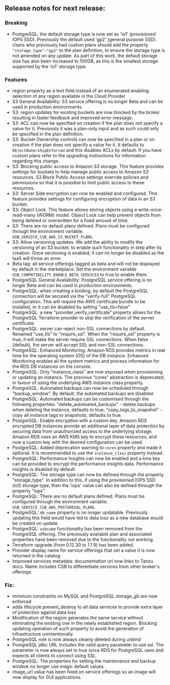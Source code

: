 ## Release notes for next release:

### Breaking
- PostgreSQL: the default storage type is now set as 'io1' (provisioned IOPS SSD). Previously the default used 'gp2' (general purpose SSD). Users who previously had custom plans should add the property `"storage_type":"gp2"` to the plan definition, to ensure the storage type is not amended on any update. 
  As part of this work, the default storage size has also been increased to 100GB, as this is the smallest storage supported by the 'io1' storage type.

### Features
- region property as a text field instead of an enumerated enabling selection of any region available in the Cloud Provider
- S3 General Availability: S3 service offering is no longer Beta and can be used in production environments.
- S3: region updates for existing buckets are now blocked by the broker resulting in faster feedback and improved error message.
- S3: ACL can now be specified on creation if the plan does not specify a value for it. Previously it was a plan-only input and as such could only be specified in the plan definition.
- S3: Bucket Ownership controls can now be specified in a plan or on creation if the plan does not specify a value for it. It defaults to `ObjectOwnershipEnforced` and this disables ACLs by default. If you have custom plans refer to the upgrading instructions for information regarding this change.
- S3: Blocking public access to Amazon S3 storage. This feature provides settings for buckets to help manage public access to Amazon S3 resources. S3 Block Public Access settings override policies and permissions so that it is possible to limit public access to these resources.
- S3: Server Side encryption can now be enabled and configured. This feature provides settings for configuring encryption of data in an S3 bucket.
- S3: Object Lock. This feature allows storing objects using a write-once-read-many (WORM) model. Object Lock can help prevent objects from being deleted or overwritten for a fixed amount of time.
- S3: There are no default plans defined. Plans must be configured through the environment variable: `GSB_SERVICE_CSB_AWS_S3_BUCKET_PLANS`.
- S3: Allow versioning updates. We add the ability to modify the versioning of an S3 bucket, to enable such functionality in step after its creation. Once versioning is enabled, it can no longer be disabled as the IaaS will throw an error.
- Beta tag: all service offerings tagged as beta and will not be displayed by default in the marketplace. Set the environment variable `GSB_COMPATIBILITY_ENABLE_BETA_SERVICES` to true to enable them.
- PostgreSQL General Availability: PostgreSQL service offering is no longer Beta and can be used in production environments.
- PostgreSQL: when creating a binding, by default the PostgreSQL connection will be secured via the "verify-full" PostgreSQL configuration. This will require the AWS certificate bundle to be installed, or it can be disabled by setting "use_tls=false"
- PostgreSQL: a new "provider_verify_certificate" property allows for the PostgreSQL Terraform provider to skip the verification of the server certificate.
- PostgreSQL: server can reject non-SSL connections by default. Renamed "use_tls" to "require_ssl". When the "require_ssl" property is true, it will make the server require SSL connections. When false (default), the server will accept SSL and non-SSL connections.
- PostgreSQL: Enhanced Monitoring. Amazon RDS provides metrics in real time for the operating system (OS) of the DB instance. Enhanced Monitoring enables all the system metrics and process information for the RDS DB instances on the console.
- PostgreSQL: Only "instance_class" are now exposed when provisioning or updating an instance. The previous “cores” abstraction is deprecated, in favour of using the underlying AWS instance class property.
- PostgreSQL: Automated backups can now be scheduled through "backup_window". By default, the automated backups are disabled.
- PostgreSQL: Automated backups can be customised through the following properties: "delete_automated_backups" - delete backups when deleting the instance, defaults to true; "copy_tags_to_snapshot" - copy all instance tags to snapshots, defaults to true. 
- PostgreSQL: Enable encryption with a custom key. Amazon RDS encrypted DB instances provide an additional layer of data protection by securing data from unauthorized access to the underlying storage. Amazon RDS uses an AWS KMS key to encrypt these resources, and now a custom key with the desired configuration can be used.
- PostgreSQL: Added deprecation warning to `cores` property and made it optional. It is recommended to use the `instance_class` property instead. 
- PostgreSQL: Performance Insights can now be enabled and a kms key can be provided to encrypt the performance insights data. Performance insights is disabled by default.
- PostgreSQL: The storage type can now be defined through the property "storage_type". In addition to this, if using the provisioned IOPS SSD (io1) storage type, then the 'iops' value can also be defined through the property "iops".
- PostgreSQL: There are no default plans defined. Plans must be configured through the environment variable: `GSB_SERVICE_CSB_AWS_POSTGRESQL_PLANS`.
- PostgreSQL: `db_name` property is no longer updatable. Previously updating this field would have led to data loss as a new database would be created on update.
- PostgreSQL: `subsume` functionality has been removed from the PostgreSQL offering. The previously available plan and associated properties have been removed due to the functionality not working.
- Terraform upgrade (from 0.12.30 to 1.1.9) has been added.
- Provider display name for service offerings that set a value it is now returned in the catalog
- Improved services metadata: documentation url now links to Tanzu docs. Name includes CSB to differentiate services from other broker's offerings

### Fix:
- minimum constraints on MySQL and PostgreSQL storage_gb are now enforced
- adds lifecycle.prevent_destroy to all data services to provide extra layer of protection against data loss
- Modification of the region generates the same service without eliminating the existing one in the newly established region. Blocking updating operation of such property to avoid the generation of infrastructure unintentionally.
- PostgreSQL role is now always cleanly deleted during unbind
- PostgreSQL jdbc URL includes the valid query parameter to use ssl. The parameter is now always set to true since RDS for PostgreSQL uses and expects all clients to connect using SSL.
- PostgreSQL: The properties for setting the maintenance and backup window no longer use magic default values
- image_url value has been fixed on service offerings so an image will now display for GUI applications.

